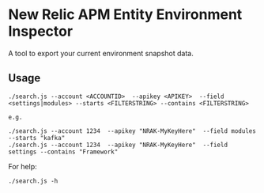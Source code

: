 # New Relic APM Entity Environment Inspector

A tool to export your current environment snapshot data.

## Usage

```
./search.js --account <ACCOUNTID>  --apikey <APIKEY>  --field <settings|modules> --starts <FILTERSTRING> --contains <FILTERSTRING>

e.g.

./search.js --account 1234  --apikey "NRAK-MyKeyHere"  --field modules --starts "kafka" 
./search.js --account 1234  --apikey "NRAK-MyKeyHere"  --field settings --contains "Framework" 
```


For help:

```
./search.js -h
```
